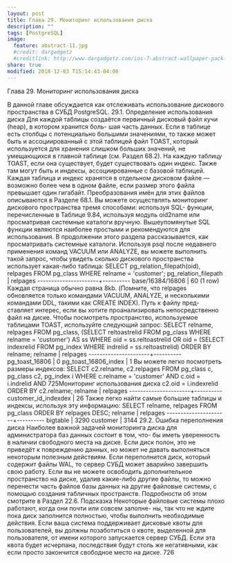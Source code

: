 ```yaml
---
layout: post
title: Глава 29. Мониторинг использования диска
description: ""
tags: [PostgreSQL]
image:
  feature: abstract-11.jpg
  #credit: dargadgetz
  #creditlink: http://www.dargadgetz.com/ios-7-abstract-wallpaper-pack-for-iphone-5-and-ipod-touch-retina/
share: true
modified: 2018-12-03 T15:14:43-04:00
---
```


Глава 29. Мониторинг использования диска

В данной главе обсуждается как отслеживать использование дискового пространства в СУБД
PostgreSQL.
29.1. Определение использования диска
Для каждой таблицы создаётся первичный дисковый файл кучи (heap), в котором хранится боль-
шая часть данных. Если в таблице есть столбцы с потенциально большими значениями, то также
может быть и ассоциированный с этой таблицей файл TOAST, который используется для хранения
слишком больших значений, не умещающихся в главной таблице (см. Раздел  68.2). На каждую
таблицу TOAST, если она существует, будет существовать один индекс. Также там могут быть и
индексы, ассоциированные с базовой таблицей. Каждая таблица и индекс хранятся в отдельном
дисковом файле — возможно более чем в одном файле, если размер этого файла превышает один
гигабайт. Преобразования имён для этих файлов описываются в Разделе 68.1.
Вы можете осуществлять мониторинг дискового пространства тремя способами: используя SQL-
функции, перечисленные в Таблице 9.84, используя модуль oid2name или просматривая системные
каталоги вручную. Вышеупомянутые SQL функции являются наиболее простыми и рекомендуются
для использования. В продолжении этого раздела рассказывается, как просматривать системные
каталоги.
Используя psql после недавнего применения команд VACUUM или ANALYZE, вы можете выполнить
такой запрос, чтобы увидеть сколько дискового пространства использует какая-либо таблица:
SELECT pg_relation_filepath(oid), relpages FROM pg_class WHERE relname = 'customer';
pg_relation_filepath | relpages
----------------------+----------
base/16384/16806
|
60
(1 row)
Каждая страница обычно равна 8kb. (Помните, что relpages обновляется только командами
VACUUM, ANALYZE, и несколькими командами DDL, такими как CREATE INDEX). Путь к файлу пред-
ставляет интерес, если вы хотите проанализировать непосредственно файл на диске.
Чтобы посмотреть пространство, используемое таблицами TOAST, используйте следующий запрос:
SELECT relname, relpages
FROM pg_class,
(SELECT reltoastrelid
FROM pg_class
WHERE relname = 'customer') AS ss
WHERE oid = ss.reltoastrelid OR
oid = (SELECT indexrelid
FROM pg_index
WHERE indrelid = ss.reltoastrelid)
ORDER BY relname;
relname
| relpages
----------------------+----------
pg_toast_16806
|
0
pg_toast_16806_index |
1
Вы можете легко посмотреть размеры индексов:
SELECT c2.relname, c2.relpages
FROM pg_class c, pg_class c2, pg_index i
WHERE c.relname = 'customer' AND
c.oid = i.indrelid AND
725Мониторинг использования диска
c2.oid = i.indexrelid
ORDER BY c2.relname;
relname
| relpages
----------------------+----------
customer_id_indexdex |
26
Также легко найти самые большие таблицы и индексы, используя эту информацию:
SELECT relname, relpages
FROM pg_class
ORDER BY relpages DESC;
relname
| relpages
----------------------+----------
bigtable
|
3290
customer
|
3144
29.2. Ошибка переполнения диска
Наиболее важной задачей мониторинга диска для администратора баз данных состоит в том, что-
бы иметь уверенность в наличии свободного места на диске. Если диск полон, это не приведёт
к повреждению данных, но может не давать выполняться некоторым полезным действиям. Если
переполнится диск, который содержит файлы WAL, то сервер СУБД может аварийно завершить
свою работу.
Если вы не можете освободить дополнительное пространство на диске, удалив какие-либо другие
файлы, то можно перенести часть файлов базы данных на другие файловые системы, с помощью
создания табличных пространств. Подробности об этом смотрите в Раздел 22.6.
Подсказка
Некоторые файловые системы плохо работают, когда они почти или совсем заполне-
ны, так что не ждите пока диск заполнится полностью, чтобы выполнить необходимые
действия.
Если ваша система поддерживает дисковые квоты для пользователей, вы должны позаботиться о
квоте, выделенной для пользователя, от имени которого запускается сервер СУБД. Если эта квота
будет исчерпана, последствия будут столь же негативными, как если просто закончится свободное
место на диске.
726
